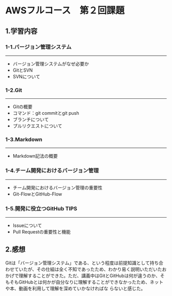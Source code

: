 # AWSフルコース　第２回課題  
## 1.学習内容
### 1-1.バージョン管理システム
---
* バージョン管理システムがなぜ必要か  
* GitとSVN  
* SVNについて  
### 1-2.Git
---
* Gitの概要  
* コマンド：git commitとgit push  
* ブランチについて  
* プルリクエストについて
### 1-3.Markdown
---
* Markdown記法の概要
### 1-4.チーム開発におけるバージョン管理
---
* チーム開発におけるバージョン管理の重要性  
* Git-FlowとGitHub-Flow   
### 1-5.開発に役立つGitHub TIPS
---
* Issueについて  
* Pull Requestの重要性と機能
## 2.感想
Gitは「バージョン管理システム」である、という程度は前提知識として持ち合わせていたが、その仕組は全く不知であったため、わかり易く説明いただいたおかげで理解することができた。ただ、講義中はGitとGitHubは何が違うのか、そもそもGitHubとは何かが自分なりに理解することができなかったため、ネットや本、動画を利用して理解を深めていかなければな
らないと感じた。    

